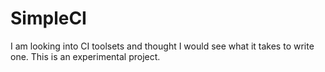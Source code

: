 # SimpleCI
I am looking into CI toolsets and thought I would see what it takes to write one. This is an experimental project.
